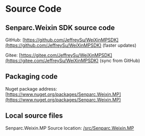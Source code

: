 # Source Code

## Senparc.Weixin SDK source code

GitHub: [https://github.com/JeffreySu/WeiXinMPSDK](https://github.com/JeffreySu/WeiXinMPSDK) (faster updates)

Gitee: [https://gitee.com/JeffreySu/WeiXinMPSDK](https://gitee.com/JeffreySu/WeiXinMPSDK) (sync from GitHub)

## Packaging code

Nuget package address: [https://www.nuget.org/packages/Senparc.Weixin.MP](https://www.nuget.org/packages/Senparc.Weixin.MP)

## Local source files

Senparc.Weixin.MP Source location: [/src/Senparc.Weixin.MP](https://github.com/JeffreySu/WeiXinMPSDK/tree/master/src/Senparc.Weixin.MP)
